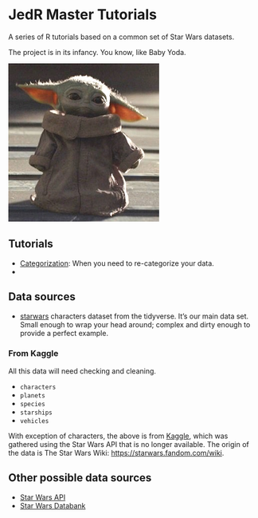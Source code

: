 JedR Master Tutorials
================

A series of R tutorials based on a common set of Star Wars datasets.

The project is in its infancy. You know, like Baby Yoda.

![Grogu](images/baby_yoda.jpeg)

## Tutorials

-   [Categorization](categorization.html): When you need to
    re-categorize your data.
-   

## Data sources

-   [starwars](https://dplyr.tidyverse.org/reference/starwars.html)
    characters dataset from the tidyverse. It’s our main data set. Small
    enough to wrap your head around; complex and dirty enough to provide
    a perfect example.

### From Kaggle

All this data will need checking and cleaning.

-   `characters`
-   `planets`
-   `species`
-   `starships`
-   `vehicles`

With exception of characters, the above is from
[Kaggle](https://www.kaggle.com/jsphyg/star-wars), which was gathered
using the Star Wars API that is no longer available. The origin of the
data is The Star Wars Wiki: <https://starwars.fandom.com/wiki>.

## Other possible data sources

-   [Star Wars API](https://pipedream.com/apps/swapi)
-   [Star Wars Databank](https://www.starwars.com/databank)
